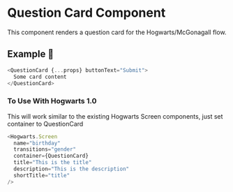 # Question Card Component

This component renders a question card for the Hogwarts/McGonagall flow.

## Example 🚀

```javascript
<QuestionCard {...props} buttonText="Submit">
  Some card content
</QuestionCard>
```

### To Use With Hogwarts 1.0

This will work similar to the existing Hogwarts Screen components, just set container to QuestionCard

```javascript
<Hogwarts.Screen
  name="birthday"
  transitions="gender"
  container={QuestionCard}
  title="This is the title"
  description="This is the description"
  shortTitle="title"
/>
```
